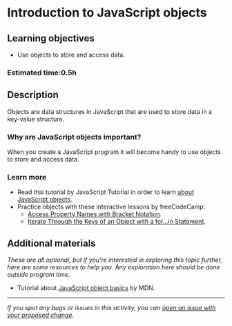 # Introduction to JavaScript objects

## Learning objectives

- Use objects to store and access data.

### Estimated time:0.5h

## Description

Objects are data structures in JavaScript that are used to store data in a key-value structure.

### Why are JavaScript objects important?

When you create a JavaScript program it will become handy to use objects to store and access data.

### Learn more
- Read this tutorial by JavaScript Tutorial in order to learn [about JavaScript objects](https://www.javascripttutorial.net/javascript-objects/).
- Practice objects with these interactive lessons by freeCodeCamp:
  - [Access Property Names with Bracket Notation](https://www.freecodecamp.org/learn/javascript-algorithms-and-data-structures/basic-data-structures/access-property-names-with-bracket-notation).
  - [Iterate Through the Keys of an Object with a for...in Statement](https://www.freecodecamp.org/learn/javascript-algorithms-and-data-structures/basic-data-structures/iterate-through-the-keys-of-an-object-with-a-for---in-statement).

## Additional materials

*These are all optional, but if you're interested in exploring this topic further, here are some resources to help you. Any exploration here should be done outside program time.*
- Tutorial about [JavaScript object basics](https://developer.mozilla.org/en-US/docs/Learn/JavaScript/Objects/Basics) by MDN.

------

_If you spot any bugs or issues in this activity, you can [open an issue with your proposed change](https://github.com/microverseinc/curriculum-transversal-skills/blob/main/git-github/articles/open_issue.md)._